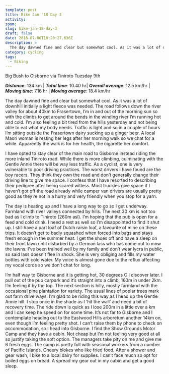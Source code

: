 ```yaml
---
template: post
title: Bike Jan '18 Day 3
activity:
zoom:
slug: bike-jan-18-day-3
draft: false
date: 2018-07-06T10:20:27.636Z
description: >
  The day dawned fine and clear but somewhat cool. As it was a lot of downhill initially a light fleece was needed. The road follows down the river valley for about 40km to Frasertown, I’m in and out of the morning sun so with the climbs to get around the bends in the winding river I’m running hot and cold. I’m also feeling a bit tired from the hills yesterday and not being able to eat what my body needs.
category: cycling
tags:
  - Biking
---
```


Big Bush to Gisborne via Tiniroto
Tuesday 9th

**_Distance_**: 134 km  |
**_Total time_**: 10.40 hr| **_Overall average_**: 12.5 km/hr | **_Moving time_**: 7.16 hr | **_Moving average_**: 18.4 km/hr

The day dawned fine and clear but somewhat cool. As it was a lot of downhill initially a light fleece was needed. The road follows down the river valley for about 40km to Frasertown, I’m in and out of the morning sun so with the climbs to get around the bends in the winding river I’m running hot and cold. I’m also feeling a bit tired from the hills yesterday and not being able to eat what my body needs. Traffic is light and so in a couple of hours I’m sitting outside the Frasertown dairy sucking up a ginger beer. A local Maori woman is resting her legs after her morning walk so we chat for a while. Apparently the walk is for her health, the cigarette her comfort.

I have opted to stay clear of the main road to Gisborne instead riding the more inland Tiniroto road. While there is more climbing, culminating with the Gentle Annie there will be way less traffic. As a cyclist, one is very vulnerable to poor driving practices. The worst drivers I have found are the boy racers. They think they own the road and don’t generally change their driving line to give me space. I confess that I have resorted to describing their pedigree after being scared witless. Most truckies give space if I haven’t got off the road already while camper van drivers are usually pretty good as they’re not in a hurry and very friendly when you stop for a yarn.

The day is heating up and I have a long way to go so I get underway. Farmland with river valleys connected by hills. The next 30 km is not too bad as I climb to Tiniroto (260m asl). I’m hoping that the pub is open for a feed and cold drink. I need a rest as well so I’m disappointed to find it shut up. I still have a part loaf of Dutch raisin loaf, a favourite of mine on these trips. It doesn’t get to badly squashed when forced into bags and stays fresh enough in the summer heat. I get the shoes off and have a sleep on their front lawn until disturbed by a German lass who has come out to mow the lawns. I’ve been trained well by my family and don’t wear lycra in public, so said lass doesn’t flee in shock. She is very obliging and fills my water bottles with cold water. My voice is almost gone due to the reflux affecting my vocal cords so we don’t chat for long.

I’m half way to Gisborne and it is getting hot, 30 degrees C I discover later. I pull out of the pub carpark and it’s straight into a climb, 160m in under 2km. I’m feeling it by the top. The next section is hilly, mostly farmland with the occasional pine plantation for variety. The usual lines of poplar trees mark out farm drive ways. I’m glad to be riding this way as I head up the Gentle Annie hill. I stop once in the shade as I ‘hit the wall’ and need a bit of recovery time. The ride down is quick as I lose 200m in a little over a km and I can keep he speed on for some time. It’s not far to Gisborne and I contemplate heading out to the Eastwood Hills arboretum another 14km on, even though I’m feeling pretty shot. I can’t raise them by phone to check on accommodation, so I head into Gisborne. I find the Show Grounds Motor Camp and they have a cabin. Not cheap but I’m not feeling very good at all so justify taking the soft option. The managers take pity on me and give me 6 fresh eggs. The camp is pretty full with seasonal workers from a number of Pacific Islands. Cheery blokes who like fried food. After a shower and gear wash, I bike to a local dairy for supplies. I can’t face much so opt for boiled eggs on bread. A spread my gear out in my cabin and get a good sleep.
